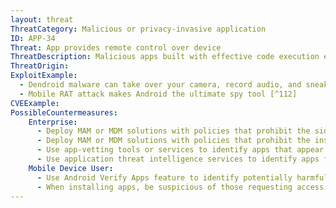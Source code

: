 ```yaml
---
layout: threat
ThreatCategory: Malicious or privacy-invasive application
ID: APP-34
Threat: App provides remote control over device
ThreatDescription: Malicious apps built with effective code execution exploits against the mobile OS and the ability to receive remote commands can provide a resourceful attacker with considerable control over a compromised mobile device. Typical usage of remote control functionality has been using build-in sensors, such as the microphone and camera, to surveil the user. However, an attacker can potentially exercise any capability of the device.
ThreatOrigin:
ExploitExample:
  - Dendroid malware can take over your camera, record audio, and sneak into Google Play [^237]
  - Mobile RAT attack makes Android the ultimate spy tool [^112]
CVEExample:
PossibleCountermeasures:
    Enterprise:
      - Deploy MAM or MDM solutions with policies that prohibit the side-loading of apps, which may bypass security checks on the app.
      - Deploy MAM or MDM solutions with policies that prohibit the installation of apps from 3rd party (unofficial) app stores.
      - Use app-vetting tools or services to identify apps that appear to provide remote control to an attacker.
      - Use application threat intelligence services to identify apps flagged as providing remote access to an attacker
    Mobile Device User:
      - Use Android Verify Apps feature to identify potentially harmful apps.
      - When installing apps, be suspicious of those requesting access to OS services or sensors that do not appear related to the functionality of the app
---
```

